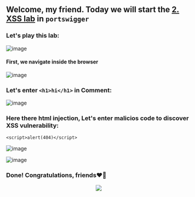 ## Welcome, my friend. Today we will start the [2. XSS lab](https://portswigger.net/web-security/cross-site-scripting/stored/lab-html-context-nothing-encoded) in ```portswigger```
### Let's play this lab:

![image](https://github.com/user-attachments/assets/8474823c-cc8e-41c0-a9a6-c9b7d3892175)

#### First, we navigate inside the browser

![image](https://github.com/user-attachments/assets/7091828f-b78b-4491-9b1b-e3b2347764cb)

### Let's enter ```<h1>hi</h1>``` in **Comment**:

![image](https://github.com/user-attachments/assets/c5862347-94ab-4d58-92ef-6062fb2da368)

### Here there html injection, Let's enter malicios code to discover XSS vulnerability:

```
<script>alert(404)</script>
```

![image](https://github.com/user-attachments/assets/079e1729-6b91-4498-b05f-53993e14ea75)

![image](https://github.com/user-attachments/assets/7d17dac2-340f-4ca5-8c9c-9cdd34fc6174)

### Done! Congratulations, friends❤️‍🔥


<p align="center">
<img src="https://github.com/user-attachments/assets/80fad732-e61c-4f4c-bead-675f29510c22" >
</p>
